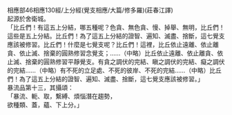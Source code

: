 相應部46相應130經/上分經(覺支相應/大篇/修多羅)(莊春江譯)  
起源於舍衛城。  
「比丘們！有這五上分結，哪五種呢？色貪、無色貪、慢、掉舉、無明，比丘們！這些是五上分結。比丘們！為了這五上分結的證智、遍知、滅盡、捨斷，這七覺支應該被修習。比丘們！什麼是七覺支呢？比丘們！這裡，比丘依止遠離、依止離貪、依止滅、捨棄的圓熟修習念覺支；……（中略）比丘依止遠離、依止離貪、依止滅、捨棄的圓熟修習平靜覺支。有貪之調伏的完結、瞋之調伏的完結、癡之調伏的完結……（中略）有不死的立足處、不死的彼岸、不死的完結……（中略）比丘們！為了這五上分結的證智、遍知、滅盡、捨斷，這七覺支應該被修習。」  
暴流品第十三，其攝頌：  
「暴流、軛、取，繫縛、煩惱潛在趨勢，  
欲種類、蓋，蘊、下上分。」  
  
  
